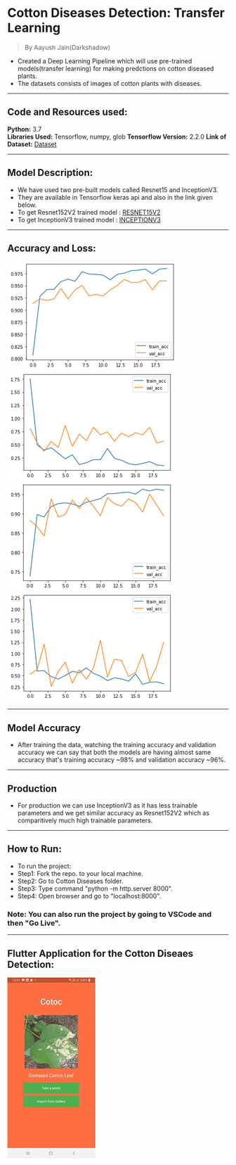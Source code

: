 # Cotton Diseases Detection: Transfer Learning
>By Aayush Jain(Darkshadow)

* Created a Deep Learning Pipeline which will use pre-trained models(transfer learning) for making predctions on cotton diseased plants.
* The datasets consists of images of cotton plants with diseases.

---

## Code and Resources used:
**Python:** 3.7  
**Libraries Used:** Tensorflow, numpy, glob
**Tensorflow Version:** 2.2.0
**Link of Dataset:** [Dataset](https://drive.google.com/drive/folders/1vdr9CC9ChYVW2iXp6PlfyMOGD-4Um1ue)

---

## Model Description:
* We have used two pre-built models called Resnet15 and InceptionV3.
* They are available in Tensorflow keras api and also in the link given below.
* To get Resnet152V2 trained model : [RESNET15V2](https://drive.google.com/file/d/1-qd_OvSipHW2Br6heUt0oUyFv9ip9v2K/view?usp=sharing)
* To get InceptionV3 trained model : [INCEPTIONV3](https://drive.google.com/file/d/1044nklmNLxIYQnMPT5e8jD_vVY10n73g/view?usp=sharing)

---

##  Accuracy and Loss:
![Alt Text](resnet_model_acc.png "RESNET15V2 ACCURACY")
![Alt Text](resnet_model_loss.png "RESNET14V2 ACCURACY")
![Alt Text](inception_model_acc.png "INCEPTION LOSS")
![Alt Text](inception_model_loss.png "INCEPTION LOSS")

---

## Model Accuracy 
* After training the data, watching the training accuracy and validation accuracy we can say that both the models are having almost same accuracy that's training accuracy ~98% and validation accuracy ~96%.

---

## Production
* For production we can use InceptionV3 as it has less trainable parameters and we get similar accuracy as Resnet152V2 which as comparitively much high trainable parameters.

---

## How to Run:
* To run the project:
* Step1: Fork the repo. to your local machine.
* Step2: Go to Cotton Diseases folder.
* Step3: Type command "python -m http.server 8000".
* Step4: Open browser and go to "localhost:8000".

### Note: You can also run the project by going to VSCode and then "Go Live".

---

## Flutter Application for the Cotton Diseaes Detection:

![Alt Text](run_images/2.jpg)

